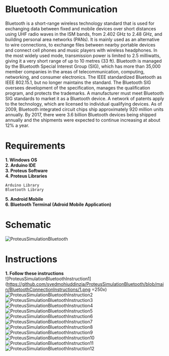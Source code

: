 # Bluetooth Communication

Bluetooth is a short-range wireless technology standard that is used for exchanging data between fixed and mobile devices over short distances using UHF radio waves in the ISM bands, from 2.402 GHz to 2.48 GHz, and building personal area networks (PANs). It is mainly used as an alternative to wire connections, to exchange files between nearby portable devices and connect cell phones and music players with wireless headphones. In the most widely used mode, transmission power is limited to 2.5 milliwatts, giving it a very short range of up to 10 metres (33 ft).
Bluetooth is managed by the Bluetooth Special Interest Group (SIG), which has more than 35,000 member companies in the areas of telecommunication, computing, networking, and consumer electronics. The IEEE standardized Bluetooth as IEEE 802.15.1, but no longer maintains the standard. The Bluetooth SIG oversees development of the specification, manages the qualification program, and protects the trademarks. A manufacturer must meet Bluetooth SIG standards to market it as a Bluetooth device. A network of patents apply to the technology, which are licensed to individual qualifying devices. As of 2009, Bluetooth integrated circuit chips ship approximately 920 million units annually. By 2017, there were 3.6 billion Bluetooth devices being shipped annually and the shipments were expected to continue increasing at about 12% a year.

# Requirements

**1. Windows OS** </br>
**2. Arduino IDE** </br>
**3. Proteus Software** </br>
**4. Proteus Libraries** </br>
```
Arduino Library
Bluetooth Library
```
**5. Android Mobile** </br>
**6. Bluetooth Terminal (Adroid Mobile Application)** </br>

# Schematic

![ProteusSimulationBluetooth](https://github.com/syedmohiuddinzia/ProteusSimulationBluetooth/blob/main/ProteusSimulationBluetoothSchematic.PNG)

# Instructions

**1. Follow these instructions** </br>
![ProteusSimulationBluetoothInstruction1](https://github.com/syedmohiuddinzia/ProteusSimulationBluetooth/blob/main/BluetoothConnectionInstructions/1.png =250x)
![ProteusSimulationBluetoothInstruction2](https://github.com/syedmohiuddinzia/ProteusSimulationBluetooth/blob/main/BluetoothConnectionInstructions/2.png)
![ProteusSimulationBluetoothInstruction3](https://github.com/syedmohiuddinzia/ProteusSimulationBluetooth/blob/main/BluetoothConnectionInstructions/3.png)
![ProteusSimulationBluetoothInstruction4](https://github.com/syedmohiuddinzia/ProteusSimulationBluetooth/blob/main/BluetoothConnectionInstructions/4.png)
![ProteusSimulationBluetoothInstruction5](https://github.com/syedmohiuddinzia/ProteusSimulationBluetooth/blob/main/BluetoothConnectionInstructions/5.png)
![ProteusSimulationBluetoothInstruction6](https://github.com/syedmohiuddinzia/ProteusSimulationBluetooth/blob/main/BluetoothConnectionInstructions/6.png)
![ProteusSimulationBluetoothInstruction7](https://github.com/syedmohiuddinzia/ProteusSimulationBluetooth/blob/main/BluetoothConnectionInstructions/7.png)
![ProteusSimulationBluetoothInstruction8](https://github.com/syedmohiuddinzia/ProteusSimulationBluetooth/blob/main/BluetoothConnectionInstructions/8.png)
![ProteusSimulationBluetoothInstruction9](https://github.com/syedmohiuddinzia/ProteusSimulationBluetooth/blob/main/BluetoothConnectionInstructions/9.png)
![ProteusSimulationBluetoothInstruction10](https://github.com/syedmohiuddinzia/ProteusSimulationBluetooth/blob/main/BluetoothConnectionInstructions/10.png)
![ProteusSimulationBluetoothInstruction11](https://github.com/syedmohiuddinzia/ProteusSimulationBluetooth/blob/main/BluetoothConnectionInstructions/11.png)
![ProteusSimulationBluetoothInstruction12](https://github.com/syedmohiuddinzia/ProteusSimulationBluetooth/blob/main/BluetoothConnectionInstructions/12.png)
